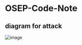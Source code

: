 # OSEP-Code-Note

## diagram for attack
![image](https://github.com/user-attachments/assets/ad2b66ed-9b96-4054-9a58-c69d5ae7668e)


